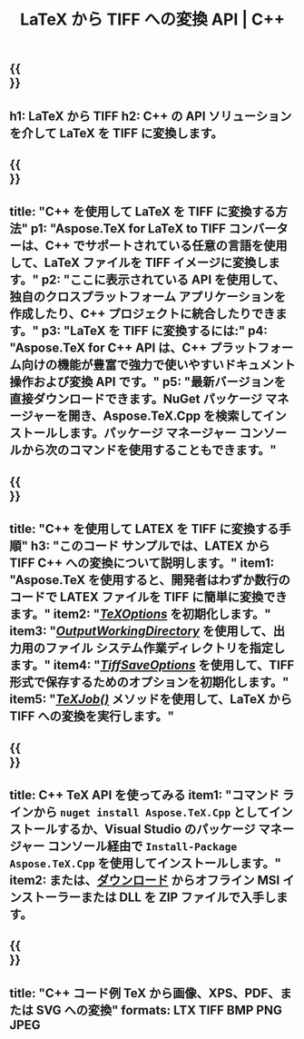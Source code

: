 ﻿---
translation: true
template: /_templates/_conversion-child-cpp.md
title: LaTeX から TIFF への変換 API | C++
description: LaTeX から TIFF への変換機能。このオンプレミス C++ ライブラリをプロジェクトに統合するか、クロスプラットフォーム アプリケーションを使用して LaTeX を TIFF に変換します。
keywords: latex to tiff api cpp、latex2tiffはc ++を統合します
url: /cpp/conversion/latex-to-tiff/
family: tex
platformtag: cpp
feature: conversion
informat: LATEX
outformat: TIFF
otherformats: BMP PNG JPEG PDF SVG XPS
---

{{<section banner>}}
---
h1: LaTeX から TIFF
h2: C++ の API ソリューションを介して LaTeX を TIFF に変換します。
---

{{<section overview>}}
---
title: "C++ を使用して LaTeX を TIFF に変換する方法"
p1: "Aspose.TeX for LaTeX to TIFF コンバーターは、C++ でサポートされている任意の言語を使用して、LaTeX ファイルを TIFF イメージに変換します。"
p2: "ここに表示されている API を使用して、独自のクロスプラットフォーム アプリケーションを作成したり、C++ プロジェクトに統合したりできます。"
p3: "LaTeX を TIFF に変換するには:"
p4: "Aspose.TeX for C++ API は、C++ プラットフォーム向けの機能が豊富で強力で使いやすいドキュメント操作および変換 API です。"
p5: "最新バージョンを直接ダウンロードできます。NuGet パッケージ マネージャーを開き、Aspose.TeX.Cpp を検索してインストールします。パッケージ マネージャー コンソールから次のコマンドを使用することもできます。"
---

{{<section feature1>}}
---
title: "C++ を使用して LATEX を TIFF に変換する手順"
h3: "このコード サンプルでは、​​LATEX から TIFF C++ への変換について説明します。"
item1: "Aspose.TeX を使用すると、開発者はわずか数行のコードで LATEX ファイルを TIFF に簡単に変換できます。"
item2: "[*TeXOptions*](https://reference.aspose.com/tex/cpp/class/aspose.te_x.te_x_options) を初期化します。"
item3: "[*OutputWorkingDirectory*](https://reference.aspose.com/tex/cpp/class/aspose.te_x.te_x_options#aa4f4ea6dab7db5ba1b40800495f16f63) を使用して、出力用のファイル システム作業ディレクトリを指定します。"
item4: "[*TiffSaveOptions*](https://reference.aspose.com/tex/cpp/class/aspose.te_x.presentation.image.tiff_save_options) を使用して、TIFF 形式で保存するためのオプションを初期化します。"
item5: "[*TeXJob()*](https://reference.aspose.com/tex/cpp/class/aspose.te_x.te_x_job) メソッドを使用して、LaTeX から TIFF への変換を実行します。"
---

{{<section feature2>}}
---
title: C++ TeX API を使ってみる
item1: "コマンド ラインから ```nuget install Aspose.TeX.Cpp``` としてインストールするか、Visual Studio のパッケージ マネージャー コンソール経由で ```Install-Package Aspose.TeX.Cpp``` を使用してインストールします。"
item2: または、[ダウンロード](https://releases.aspose.com/tex/cpp) からオフライン MSI インストーラーまたは DLL を ZIP ファイルで入手します。
---

{{<section widget>}}
---
title: "C++ コード例 TeX から画像、XPS、PDF、または SVG への変換"
formats: LTX TIFF BMP PNG JPEG
---